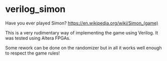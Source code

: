 # verilog_simon

Have you ever played Simon? https://en.wikipedia.org/wiki/Simon_(game)

This is a very rudimentary way of implementing the game using Verilog. It was tested using Altera FPGAs.

Some rework can be done on the randomizer but in all it works well enough to respect the game rules!
